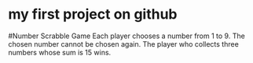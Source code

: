 # my first project on github
 #Number Scrabble Game
Each player chooses a number from 1 to 9. The chosen number cannot be chosen again. The player who collects three numbers whose sum is 15 wins.
